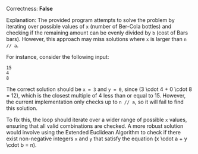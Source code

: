 Correctness: **False**

Explanation: The provided program attempts to solve the problem by iterating over possible values of `x` (number of Ber-Cola bottles) and checking if the remaining amount can be evenly divided by `b` (cost of Bars bars). However, this approach may miss solutions where `x` is larger than `n // a`.

For instance, consider the following input:
```
15
4
8
```

The correct solution should be `x = 3` and `y = 0`, since \(3 \cdot 4 + 0 \cdot 8 = 12\), which is the closest multiple of 4 less than or equal to 15. However, the current implementation only checks up to `n // a`, so it will fail to find this solution.

To fix this, the loop should iterate over a wider range of possible `x` values, ensuring that all valid combinations are checked. A more robust solution would involve using the Extended Euclidean Algorithm to check if there exist non-negative integers `x` and `y` that satisfy the equation \(x \cdot a + y \cdot b = n\).